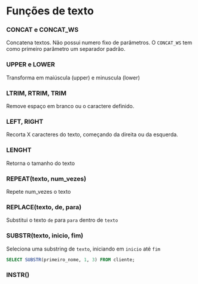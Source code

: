 # Funções de texto

### CONCAT e CONCAT_WS

Concatena textos. Não possui numero fixo de parâmetros. O `CONCAT_WS` tem como primeiro parâmetro um separador padrão.

### UPPER e LOWER
Transforma em maiúscula (upper) e minuscula (lower)

### LTRIM, RTRIM, TRIM
Remove espaço em branco ou o caractere definido.

### LEFT, RIGHT
Recorta X caracteres do texto, começando da direita ou da esquerda.

### LENGHT
Retorna o tamanho do texto

### REPEAT(texto, num_vezes)
Repete num_vezes o texto

### REPLACE(texto, de, para)
Substitui o texto `de` para `para` dentro de `texto`

### SUBSTR(texto, inicio, fim)
Seleciona uma substring de `texto`, iniciando em `inicio` até `fim`
```sql
SELECT SUBSTR(primeiro_nome, 1, 3) FROM cliente;
```

### INSTR()

<!--stackedit_data:
eyJoaXN0b3J5IjpbLTE0MzUzNjg2LC0xMzQzNjEzNDAxXX0=
-->